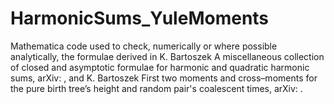 # HarmonicSums_YuleMoments

Mathematica code used to check, numerically or where possible analytically, the formulae derived in  K. Bartoszek A miscellaneous collection of closed and asymptotic formulae for harmonic and quadratic harmonic sums, arXiv: , and K. Bartoszek First two moments and cross–moments for the
pure birth tree’s height and random pair's coalescent times, arXiv: .
